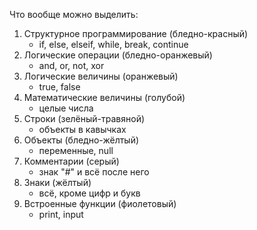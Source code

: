 Что вообще можно выделить:

1. Структурное программирование (бледно-красный)
    * if, else, elseif, while, break, continue
2. Логические операции (бледно-оранжевый)
    * and, or, not, xor
3. Логические величины (оранжевый)
    * true, false
4. Математические величины (голубой)
    * целые числа
5. Строки (зелёный-травяной)
    * объекты в кавычках
6. Объекты (бледно-жёлтый)
    * переменные, null
7. Комментарии (серый)
    * знак "#" и всё после него
8. Знаки (жёлтый)
    * всё, кроме цифр и букв
9. Встроенные функции (фиолетовый)
    * print, input